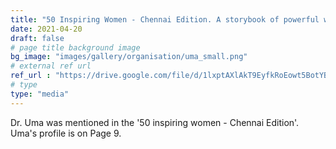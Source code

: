 ```yaml
---
title: "50 Inspiring Women - Chennai Edition. A storybook of powerful women"
date: 2021-04-20
draft: false
# page title background image
bg_image: "images/gallery/organisation/uma_small.png"
# external ref url
ref_url : "https://drive.google.com/file/d/1lxptAXlAkT9EyfkRoEowt5BotYB6DygU/view?usp=sharing"
# type
type: "media"
---
```

Dr. Uma was mentioned in the '50 inspiring women - Chennai Edition'. Uma's profile is on Page 9.

